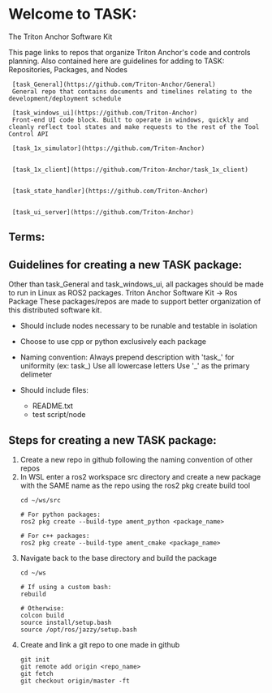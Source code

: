 # Welcome to TASK:
The Triton Anchor Software Kit

This page links to repos that organize Triton Anchor's code and controls planning.
Also contained here are guidelines for adding to TASK: Repositories, Packages, and Nodes

     [task_General](https://github.com/Triton-Anchor/General)
     General repo that contains documents and timelines relating to the development/deployment schedule 
     
     [task_windows_ui](https://github.com/Triton-Anchor)
     Front-end UI code block. Built to operate in windows, quickly and cleanly reflect tool states and make requests to the rest of the Tool Control API
     
     [task_1x_simulator](https://github.com/Triton-Anchor)
     
     
     [task_1x_client](https://github.com/Triton-Anchor/task_1x_client)
     
     
     [task_state_handler](https://github.com/Triton-Anchor)
     
     
     [task_ui_server](https://github.com/Triton-Anchor)
     

## Terms:

## Guidelines for creating a new TASK package:
Other than task_General and task_windows_ui, all packages should be made to run in Linux as ROS2 packages.
Triton Anchor Software Kit -> Ros Package
These packages/repos are made to support better organization of this distributed software kit.  

- Should include nodes necessary to be runable and testable in isolation
- Choose to use cpp or python exclusively each package
- Naming convention:
     Always prepend description with 'task_' for uniformity (ex: task_<description>)
     Use all lowercase letters
     Use '_' as the primary delimeter

- Should include files:
    - README.txt
    - test script/node

## Steps for creating a new TASK package:
1. Create a new repo in github following the naming convention of other repos
2. In WSL enter a ros2 workspace src directory and create a new package with the SAME name as the repo using the ros2 pkg create build tool
   ```
   cd ~/ws/src
   
   # For python packages:
   ros2 pkg create --build-type ament_python <package_name>
   
   # For c++ packages:
   ros2 pkg create --build-type ament_cmake <package_name>
   ```
3. Navigate back to the base directory and build the package
   ```
   cd ~/ws
   
   # If using a custom bash:
   rebuild
   
   # Otherwise:
   colcon build
   source install/setup.bash
   source /opt/ros/jazzy/setup.bash
   ```
4. Create and link a git repo to one made in github
   ```
   git init
   git remote add origin <repo_name>
   git fetch
   git checkout origin/master -ft
   ```



